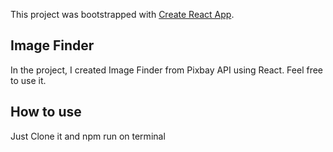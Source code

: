 This project was bootstrapped with [Create React App](https://github.com/facebook/create-react-app).

## Image Finder

In the project, I created Image Finder from Pixbay API using React. Feel free to use it.

## How to use

Just Clone it and npm run on terminal
